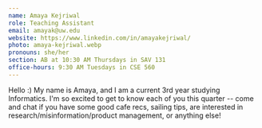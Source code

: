 ```yaml
---
name: Amaya Kejriwal
role: Teaching Assistant
email: amayak@uw.edu
website: https://www.linkedin.com/in/amayakejriwal/
photo: amaya-kejriwal.webp
pronouns: she/her
section: AB at 10:30 AM Thursdays in SAV 131
office-hours: 9:30 AM Tuesdays in CSE 560
---
```


Hello :) My name is Amaya, and I am a current 3rd year studying Informatics. I'm so excited to get to know each of you this quarter -- come and chat if you have some good cafe recs, sailing tips, are interested in research/misinformation/product management, or anything else!
